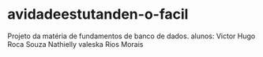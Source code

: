 # avidadeestutanden-o-facil
Projeto da matéria de fundamentos de banco de dados.
alunos:
Victor Hugo Roca Souza 
Nathielly valeska Rios Morais 
